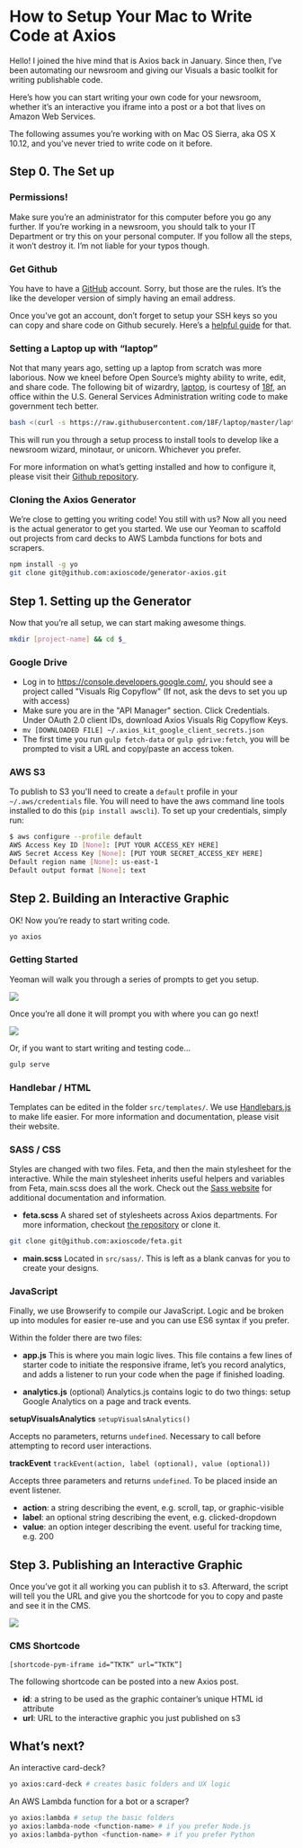 # How to Setup Your Mac to Write Code at Axios
Hello! I joined the hive mind that is Axios back in January. Since then, I’ve been automating our newsroom and giving our Visuals a basic toolkit for writing publishable code.

Here’s how you can start writing your own code for your newsroom, whether it’s an interactive you iframe into a post or a bot that lives on Amazon Web Services.

The following assumes you’re working with on Mac OS Sierra, aka OS X 10.12, and you’ve never tried to write code on it before.

## Step 0. The Set up
### Permissions!
Make sure you’re an administrator for this computer before you go any further. If you’re working in a newsroom, you should talk to your IT Department or try this on your personal computer. If you follow all the steps, it won’t destroy it. I’m not liable for your typos though.

### Get Github
You have to have a [GitHub](https://github.com/) account. Sorry, but those are the rules. It’s the like the developer version of simply having an email address.

Once you’ve got an account, don’t forget to setup your SSH keys so you can copy and share code on Github securely. Here’s a [helpful guide](https://help.github.com/articles/connecting-to-github-with-ssh/) for that.

### Setting a Laptop up with “laptop”
Not that many years ago, setting up a laptop from scratch was more laborious. Now we kneel before Open Source’s mighty ability to write, edit, and share code. The following bit of wizardry, [laptop](https://github.com/18F/laptop), is courtesy of [18f](https://18F.gov), an office within the U.S. General Services Administration writing code to make government tech better.

```sh
bash <(curl -s https://raw.githubusercontent.com/18F/laptop/master/laptop)
```

This will run you through a setup process to install tools to develop like a newsroom wizard, minotaur, or unicorn. Whichever you prefer.

For more information on what’s getting installed and how to configure it, please visit their [Github repository](https://github.com/18F/laptop).

### Cloning the Axios Generator
We’re close to getting you writing code! You still with us? Now all you need is the actual generator to get you started. We use our Yeoman to scaffold out projects from card decks to AWS Lambda functions for bots and scrapers.

```sh
npm install -g yo
git clone git@github.com:axioscode/generator-axios.git
```

## Step 1. Setting up the Generator
Now that you’re all setup, we can start making awesome things.

```sh
mkdir [project-name] && cd $_
```

### Google Drive
* Log in to <https://console.developers.google.com/>, you should see a project called "Visuals Rig Copyflow" (If not, ask the devs to set you up with access)
* Make sure you are in the "API Manager" section. Click Credentials. Under OAuth 2.0 client IDs, download Axios Visuals Rig Copyflow Keys.
* `mv [DOWNLOADED FILE] ~/.axios_kit_google_client_secrets.json`
* The first time you run `gulp fetch-data` or `gulp gdrive:fetch`, you will be prompted to visit a URL and copy/paste an access token.

### AWS S3
To publish to S3 you'll need to create a `default` profile in your `~/.aws/credentials` file. You will need to have the aws command line tools installed to do this (`pip install awscli`). To set up your credentials, simply run:

```bash
$ aws configure --profile default
AWS Access Key ID [None]: [PUT YOUR ACCESS_KEY HERE]
AWS Secret Access Key [None]: [PUT YOUR SECRET_ACCESS_KEY HERE]
Default region name [None]: us-east-1
Default output format [None]: text
```

## Step 2. Building an Interactive Graphic
OK! Now you’re ready to start writing code.

```sh
yo axios
```

### Getting Started
Yeoman will walk you through a series of prompts to get you setup.

![](WALKTHROUGH/https://cloud.githubusercontent.com/assets/1578563/26507657/37e6d7ce-4206-11e7-9deb-94c67386f4f8.png)

Once you’re all done it will prompt you with where you can go next!

![](WALKTHROUGH/https://cloud.githubusercontent.com/assets/1578563/26507846/0a37553c-4207-11e7-9b6e-30b1b89f035c.png)

Or, if you want to start writing and testing code…

```sh
gulp serve
```

### Handlebar / HTML
Templates can be edited in the folder `src/templates/`. We use [Handlebars.js](http://handlebarsjs.com/) to make life easier. For more information and documentation, please visit their website.

### SASS / CSS
Styles are changed with two files. Feta, and then the main stylesheet for the interactive. While the main stylesheet inherits useful helpers and variables from Feta, main.scss does all the work. Check out the [Sass website](http://sass-lang.com/) for additional documentation and information.

* **feta.scss**
A shared set of stylesheets across Axios departments. For more information, checkout [the repository](https://github.com/axioscode/feta) or clone it.

```sh
git clone git@github.com:axioscode/feta.git
```

* **main.scss**
Located in `src/sass/`. This is left as a blank canvas for you to create your designs.

### JavaScript
Finally, we use Browserify to compile our JavaScript. Logic and be broken up into modules for easier re-use and you can use ES6 syntax if you prefer.

Within the folder there are two files:

* **app.js**
This is where you main logic lives. This file contains a few lines of starter code to initiate the responsive iframe, let’s you record analytics, and adds a listener to run your code when the page if finished loading.

* **analytics.js** (optional)
Analytics.js contains logic to do two things: setup Google Analytics on a page and track events.

**setupVisualsAnalytics**
`setupVisualsAnalytics()`

Accepts no parameters, returns `undefined`. Necessary to call before attempting to record user interactions.

**trackEvent**
`trackEvent(action, label (optional), value (optional))`

Accepts three parameters and returns `undefined`. To be placed inside an event listener.

* **action**: a string describing the event, e.g. scroll, tap, or graphic-visible
* **label**: an optional string describing the event, e.g. clicked-dropdown
* **value**: an option integer describing the event. useful for tracking time, e.g. 200

## Step 3. Publishing an Interactive Graphic
Once you’ve got it all working you can publish it to s3. Afterward, the script will tell you the URL and give you the shortcode for you to copy and paste and see it in the CMS.

![](WALKTHROUGH/https://cloud.githubusercontent.com/assets/1578563/26508043/f09357b0-4207-11e7-9108-2a40f7236ddc.png)

### CMS Shortcode

`[shortcode-pym-iframe id=“TKTK” url=“TKTK”]`

The following shortcode can be posted into a new Axios post.

* **id**: a string to be used as the graphic container’s unique HTML id attribute
* **url**: URL to the interactive graphic you just published on s3

## What’s next?
An interactive card-deck?

```sh
yo axios:card-deck # creates basic folders and UX logic
```

An AWS Lambda function for a bot or a scraper?

```sh
yo axios:lambda # setup the basic folders
yo axios:lambda-node <function-name> # if you prefer Node.js
yo axios:lambda-python <function-name> # if you prefer Python
```